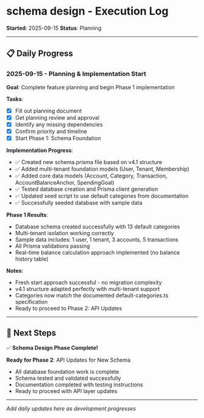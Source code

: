 # schema design - Execution Log

**Started**: 2025-09-15
**Status**: Planning

---

## 📋 **Daily Progress**

### **2025-09-15 - Planning & Implementation Start**
**Goal**: Complete feature planning and begin Phase 1 implementation

**Tasks**:
- [x] Fill out planning document
- [x] Get planning review and approval
- [x] Identify any missing dependencies
- [x] Confirm priority and timeline
- [x] Start Phase 1: Schema Foundation

**Implementation Progress**:
- ✅ Created new schema.prisma file based on v4.1 structure
- ✅ Added multi-tenant foundation models (User, Tenant, Membership)
- ✅ Added core data models (Account, Category, Transaction, AccountBalanceAnchor, SpendingGoal)
- ✅ Tested database creation and Prisma client generation
- ✅ Updated seed script to use default categories from documentation
- ✅ Successfully seeded database with sample data

**Phase 1 Results**:
- Database schema created successfully with 13 default categories
- Multi-tenant isolation working correctly
- Sample data includes: 1 user, 1 tenant, 3 accounts, 5 transactions
- All Prisma validations passing
- Real-time balance calculation approach implemented (no balance history table)

**Notes**:
- Fresh start approach successful - no migration complexity
- v4.1 structure adapted perfectly with multi-tenant support
- Categories now match the documented default-categories.ts specification
- Ready to proceed to Phase 2: API Updates

---

## 🎯 **Next Steps**
✅ **Schema Design Phase Complete!**

**Ready for Phase 2**: API Updates for New Schema
- All database foundation work is complete
- Schema tested and validated successfully
- Documentation completed with testing instructions
- Ready to proceed with API layer updates

---

*Add daily updates here as development progresses*
